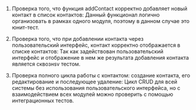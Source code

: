 1. Проверка того, что функция addContact корректно добавляет новый контакт в список контактов:
    Данный функционал логично организовать в рамках одного модуля, поэтому в данном случае это юнит-тест.

2. Проверка того, что при добавлении контакта через пользовательский интерфейс, контакт корректно отображается в списке контактов:
    Так как задействован пользовательский интерфейс и отображение в нем же результата добавления контакта является сквознsv тестом.

3. Проверка полного цикла работы с контактом: создание контакта, его редактирование и последующее удаление:
    Цикл CRUD для всей системы без использования пользовательского интерфейса, но с взаимодействием всех модулей можно проверить с помощью интеграционных тестов.